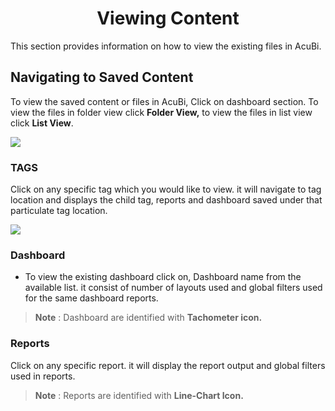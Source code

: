 


<center><h1>Viewing Content</h1></center>

This section provides information on how to view the existing files in AcuBi.

## Navigating to Saved Content 

To view the saved content or files in AcuBi, Click on dashboard section. To view the files in folder view click **Folder View,** to view the files in list view click **List View**.

![
](https://raw.githubusercontent.com/sv18042016/fp1/65a7a2016e969da008299fa05bf06e3a17cffa5d/images/view_content.png)


### TAGS
Click on any specific tag which you would like to view. it will navigate to tag location and displays the child tag, reports and dashboard saved under that particulate tag location.

![
](https://raw.githubusercontent.com/sv18042016/fp1/65a7a2016e969da008299fa05bf06e3a17cffa5d/images/tag.png)

### Dashboard

 - To view the existing dashboard click on, Dashboard name from the available list. it consist of number of layouts used and global filters used for the same dashboard reports.
 
> **Note** : Dashboard are identified with **Tachometer icon.**

 ### Reports
 Click on any specific report. it will display the report output and global filters used in reports.
> **Note** : Reports are identified with **Line-Chart Icon.**





<!--stackedit_data:
eyJoaXN0b3J5IjpbLTg0MjE1MjcwOSwtMzQ0NTk0ODQ2LC0xNT
Y5MDQ4MjI2LDEzOTk3MzYwLC0xODEzMTQwMTc5LDExNTk2NDM0
OTAsMTE5NTI1MzUxMSw3MDE0NzkwNDIsMTUzNjQ2OTI0OCwtNz
k0MzM5MzE0LDE0NjQ3NDgyNDAsLTgwMDg2NzM4NCw0OTc5NjMw
MjksMTAwNjg4MDg2NiwxMjg0NTc0NDU3LDIwMDExNjI5NzgsLT
ExMDEwODg5NzIsMTU3Mzk0NTU3MF19
-->